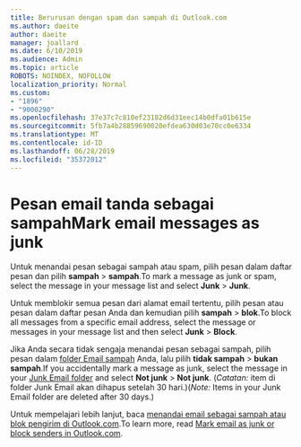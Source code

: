 ```yaml
---
title: Berurusan dengan spam dan sampah di Outlook.com
ms.author: daeite
author: daeite
manager: joallard
ms.date: 6/10/2019
ms.audience: Admin
ms.topic: article
ROBOTS: NOINDEX, NOFOLLOW
localization_priority: Normal
ms.custom:
- "1896"
- "9000290"
ms.openlocfilehash: 37e37c7c810ef23182d6d31eec14b0dfa01b615e
ms.sourcegitcommit: 5fb7a4b28859690020efdea630d03e70cc0e6334
ms.translationtype: MT
ms.contentlocale: id-ID
ms.lasthandoff: 06/28/2019
ms.locfileid: "35372012"
---
```

# <a name="mark-email-messages-as-junk"></a><span data-ttu-id="e0387-102">Pesan email tanda sebagai sampah</span><span class="sxs-lookup"><span data-stu-id="e0387-102">Mark email messages as junk</span></span>

<span data-ttu-id="e0387-103">Untuk menandai pesan sebagai sampah atau spam, pilih pesan dalam daftar pesan dan pilih **sampah** > **sampah**.</span><span class="sxs-lookup"><span data-stu-id="e0387-103">To mark a message as junk or spam, select the message in your message list and select **Junk** > **Junk**.</span></span>

<span data-ttu-id="e0387-104">Untuk memblokir semua pesan dari alamat email tertentu, pilih pesan atau pesan dalam daftar pesan Anda dan kemudian pilih **sampah** > **blok**.</span><span class="sxs-lookup"><span data-stu-id="e0387-104">To block all messages from a specific email address, select the message or messages in your message list and then select **Junk** > **Block**.</span></span>

<span data-ttu-id="e0387-105">Jika Anda secara tidak sengaja menandai pesan sebagai sampah, pilih pesan dalam [folder Email sampah](https://outlook.live.com/mail/junkemail) Anda, lalu pilih **tidak sampah** > **bukan sampah**.</span><span class="sxs-lookup"><span data-stu-id="e0387-105">If you accidentally mark a message as junk, select the message in your [Junk Email folder](https://outlook.live.com/mail/junkemail) and select **Not junk** > **Not junk**.</span></span> <span data-ttu-id="e0387-106">(*Catatan:* item di folder Junk Email akan dihapus setelah 30 hari.)</span><span class="sxs-lookup"><span data-stu-id="e0387-106">(*Note:* Items in your Junk Email folder are deleted after 30 days.)</span></span>

<span data-ttu-id="e0387-107">Untuk mempelajari lebih lanjut, baca [menandai email sebagai sampah atau blok pengirim di Outlook.com](https://support.office.com/article/a3ece97b-82f8-4a5e-9ac3-e92fa6427ae4).</span><span class="sxs-lookup"><span data-stu-id="e0387-107">To learn more, read [Mark email as junk or block senders in Outlook.com](https://support.office.com/article/a3ece97b-82f8-4a5e-9ac3-e92fa6427ae4).</span></span>